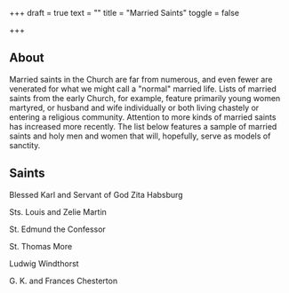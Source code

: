 +++
draft = true
text = ""
title = "Married Saints"
toggle = false

+++
## About 

Married saints in the Church are far from numerous, and even fewer are venerated for what we might call a "normal" married life. Lists of married saints from the early Church, for example, feature primarily young women martyred, or husband and wife individually or both living chastely or entering a religious community. Attention to more kinds of married saints has increased more recently. The list below features a sample of married saints and holy men and women that will, hopefully, serve as models of sanctity. 

## Saints 

Blessed Karl and Servant of God Zita Habsburg

Sts. Louis and Zelie Martin 

St. Edmund the Confessor 

St. Thomas More 

Ludwig Windthorst 

G. K. and Frances Chesterton